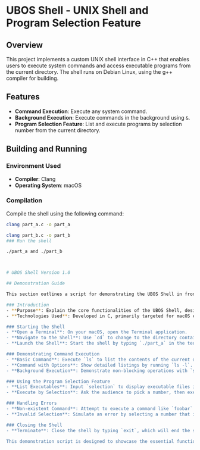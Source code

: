 # UBOS Shell - UNIX Shell and Program Selection Feature

## Overview
This project implements a custom UNIX shell interface in C++ that enables users to execute system commands and access executable programs from the current directory. The shell runs on Debian Linux, using the g++ compiler for building.

## Features
- **Command Execution**: Execute any system command.
- **Background Execution**: Execute commands in the background using `&`.
- **Program Selection Feature**: List and execute programs by selection number from the current directory.

## Building and Running
### Environment Used
- **Compiler**: Clang
- **Operating System**: macOS


### Compilation
Compile the shell using the following command:
```bash
clang part_a.c -o part_a

clang part_b.c -o part_b
### Run the shell

./part_a and ./part_b



# UBOS Shell Version 1.0

## Demonstration Guide

This section outlines a script for demonstrating the UBOS Shell in front of an instructor or an audience, highlighting the key features and robustness of the shell.

### Introduction
- **Purpose**: Explain the core functionalities of the UBOS Shell, designed to simulate Unix-like shell operations in a simplified manner.
- **Technologies Used**: Developed in C, primarily targeted for macOS environments, leveraging macOS's default Clang compiler.

### Starting the Shell
- **Open a Terminal**: On your macOS, open the Terminal application.
- **Navigate to the Shell**: Use `cd` to change to the directory containing the `ubos_shell` executable.
- **Launch the Shell**: Start the shell by typing `./part_a` in the terminal.

### Demonstrating Command Execution
- **Basic Command**: Execute `ls` to list the contents of the current directory.
- **Command with Options**: Show detailed listings by running `ls -l`.
- **Background Execution**: Demonstrate non-blocking operations with `sleep 10 &`, which will run the sleep command in the background.

### Using the Program Selection Feature
- **List Executables**: Input `selection` to display executable files in the current directory. ` Run ./part_b `
- **Execute by Selection**: Ask the audience to pick a number, then execute the corresponding program by entering its number, such as `1`.

### Handling Errors
- **Non-existent Command**: Attempt to execute a command like `foobar` to demonstrate the shell’s error handling capabilities when an unknown command is entered.
- **Invalid Selection**: Simulate an error by selecting a number that is out of range or non-numeric to show how the shell handles invalid input.

### Closing the Shell
- **Terminate**: Close the shell by typing `exit`, which will end the session and return control to the main macOS Terminal.

This demonstration script is designed to showcase the essential functionalities of UBOS Shell, emphasizing its ability to handle user inputs and typical shell operations efficiently.
